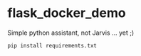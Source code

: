 # flask_docker_demo

Simple python assistant, not Jarvis ... yet ;)

```bash
pip install requirements.txt
```
